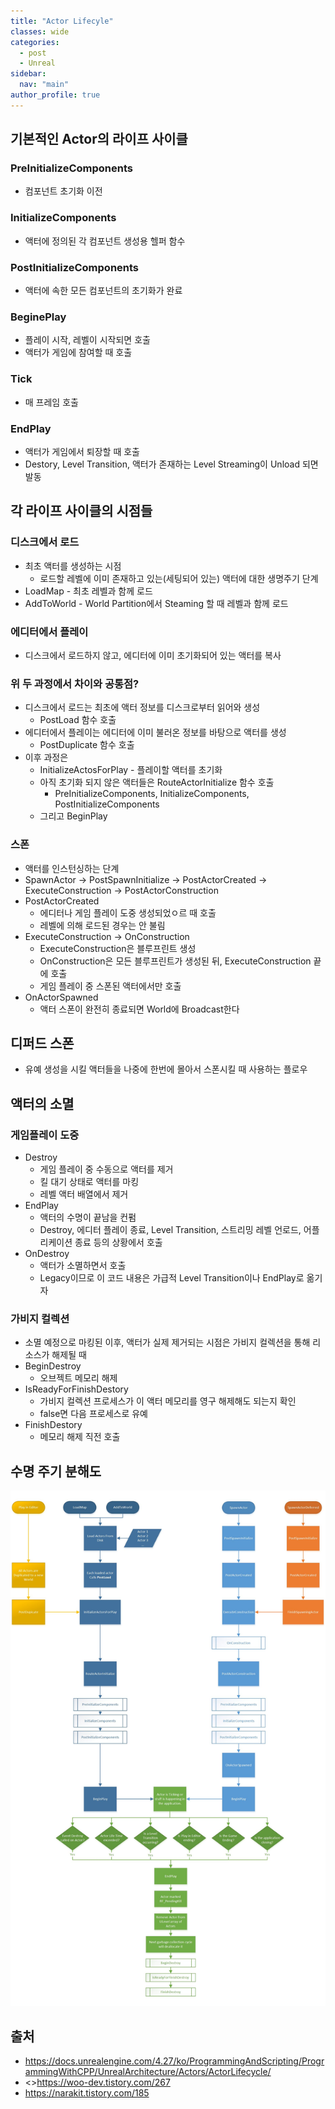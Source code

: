 ```yaml
---
title: "Actor Lifecyle"
classes: wide
categories: 
  - post
  - Unreal
sidebar:
  nav: "main"
author_profile: true
---
```


## 기본적인 Actor의 라이프 사이클
### PreInitializeComponents
* 컴포넌트 초기화 이전 
### InitializeComponents
* 액터에 정의된 각 컴포넌트 생성용 헬퍼 함수
### PostInitializeComponents
* 액터에 속한 모든 컴포넌트의 초기화가 완료
### BeginePlay
* 플레이 시작, 레벨이 시작되면 호출
* 액터가 게임에 참여할 때 호출
### Tick
* 매 프레임 호출
### EndPlay
* 액터가 게임에서 퇴장할 때 호출
* Destory, Level Transition, 액터가 존재하는 Level Streaming이 Unload 되면 발동

## 각 라이프 사이클의 시점들
### 디스크에서 로드
* 최초 액터를 생성하는 시점
  * 로드할 레벨에 이미 존재하고 있는(세팅되어 있는) 액터에 대한 생명주기 단계
* LoadMap - 최초 레벨과 함께 로드
* AddToWorld - World Partition에서 Steaming 할 때 레벨과 함께 로드

### 에디터에서 플레이
* 디스크에서 로드하지 않고, 에디터에 이미 초기화되어 있는 액터를 복사

### 위 두 과정에서 차이와 공통점?
* 디스크에서 로드는 최초에 액터 정보를 디스크로부터 읽어와 생성
  * PostLoad 함수 호출
* 에디터에서 플레이는 에디터에 이미 불러온 정보를 바탕으로 액터를 생성
  * PostDuplicate 함수 호출
* 이후 과정은
  * InitializeActosForPlay - 플레이할 액터를 초기화
  * 아직 초기화 되지 않은 액터들은 RouteActorInitialize 함수 호출
    * PreInitializeComponents, InitializeComponents, PostInitializeComponents
  * 그리고 BeginPlay

### 스폰
* 액터를 인스턴싱하는 단계
* SpawnActor -> PostSpawnInitialize -> PostActorCreated -> ExecuteConstruction -> PostActorConstruction 
* PostActorCreated
  * 에디터나 게임 플레이 도중 생성되었ㅇ르 때 호출
  * 레벨에 의해 로드된 경우는 안 불림
* ExecuteConstruction -> OnConstruction
  * ExecuteConstruction은 블루프린트 생성
  * OnConstruction은 모든 블루프린트가 생성된 뒤, ExecuteConstruction 끝에 호출
  * 게임 플레이 중 스폰된 액터에서만 호출
* OnActorSpawned 
  * 액터 스폰이 완전히 종료되면 World에 Broadcast한다

## 디퍼드 스폰
* 유예 생성을 시킬 액터들을 나중에 한번에 몰아서 스폰시킬 때 사용하는 플로우

## 액터의 소멸
### 게임플레이 도중 
* Destroy
  * 게임 플레이 중 수동으로 액터를 제거
  * 킬 대기 상태로 액터를 마킹
  * 레벨 액터 배열에서 제거
* EndPlay
  * 액터의 수명이 끝남을 컨펌
  * Destroy, 에디터 플레이 종료, Level Transition, 스트리밍 레벨 언로드, 어플리케이션 종료 등의 상황에서 호출
* OnDestroy
  * 액터가 소멸하면서 호출
  * Legacy이므로 이 코드 내용은 가급적 Level Transition이나 EndPlay로 옮기자

### 가비지 컬렉션
* 소멸 예정으로 마킹된 이후, 액터가 실제 제거되는 시점은 가비지 컬렉션을 통해 리소스가 해제될 때
* BeginDestroy
  * 오브젝트 메모리 해제
* IsReadyForFinishDestory
  * 가비지 컬렉션 프로세스가 이 액터 메모리를 영구 해제해도 되는지 확인
  * false면 다음 프로세스로 유예
* FinishDestory
  * 메모리 해제 직전 호출

## 수명 주기 분해도
![post_thumbnail](/assets/images/ActorLifeCycle1.webp)

## 출처
* <https://docs.unrealengine.com/4.27/ko/ProgrammingAndScripting/ProgrammingWithCPP/UnrealArchitecture/Actors/ActorLifecycle/>
* <>https://woo-dev.tistory.com/267
* <https://narakit.tistory.com/185>